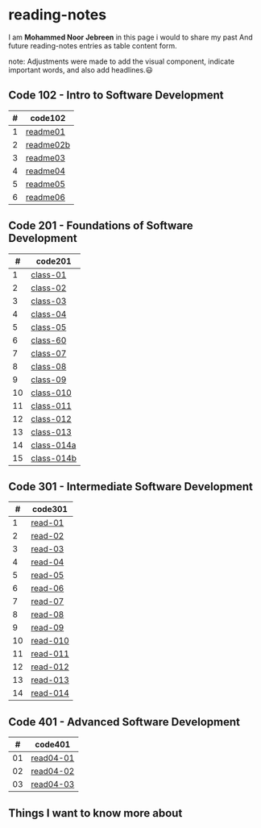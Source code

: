 # reading-notes

I am **Mohammed Noor Jebreen** in this page i would to share my past And future reading-notes entries as table content form.

note: Adjustments were made to add the visual component, indicate important words, and also add headlines.:smiley:

## Code 102 - Intro to Software Development

|# | code102|
|- | -------|
|1 | [readme01](https://mohmmadnoorjebreen.github.io/reading-notes/readme01)
|2 | [readme02b](https://mohmmadnoorjebreen.github.io/reading-notes/readme02b)
|3 | [readme03](https://mohmmadnoorjebreen.github.io/reading-notes/readme03)
|4 | [readme04](https://mohmmadnoorjebreen.github.io/reading-notes/read04)
|5 | [readme05](https://mohmmadnoorjebreen.github.io/reading-notes/read05)
|6 | [readme06](https://mohmmadnoorjebreen.github.io/reading-notes/readme06)

## Code 201 - Foundations of Software Development


|# | code201|
|- | -------|
|1 | [class-01](https://mohmmadnoorjebreen.github.io/reading-notes/class-01)|
|2 | [class-02]( https://mohmmadnoorjebreen.github.io/reading-notes/class-02)
|3 | [class-03](https://mohmmadnoorjebreen.github.io/reading-notes/class-03)
|4 | [class-04](https://mohmmadnoorjebreen.github.io/reading-notes/class-04)
|5 | [class-05](https://mohmmadnoorjebreen.github.io/reading-notes/class-05)
|6 | [class-60](https://mohmmadnoorjebreen.github.io/reading-notes/class-06)
|7 | [class-07](https://mohmmadnoorjebreen.github.io/reading-notes/class-07)
|8 | [class-08](https://mohmmadnoorjebreen.github.io/reading-notes/class-08)
|9 | [class-09](https://mohmmadnoorjebreen.github.io/reading-notes/class-09)
|10| [class-010](https://mohmmadnoorjebreen.github.io/reading-notes/class-010)
|11| [class-011](https://mohmmadnoorjebreen.github.io/reading-notes/class-011)
|12| [class-012](https://mohmmadnoorjebreen.github.io/reading-notes/class-012)
|13| [class-013](https://mohmmadnoorjebreen.github.io/reading-notes/class-013)
|14| [class-014a](https://mohmmadnoorjebreen.github.io/reading-notes/class-014a)
|15| [class-014b](https://mohmmadnoorjebreen.github.io/reading-notes/class-014b)

## Code 301 - Intermediate Software Development


|# | code301|
|- | -------|
|1 | [read-01](https://mohmmadnoorjebreen.github.io/reading-notes/read-01)|
|2 | [read-02](https://mohmmadnoorjebreen.github.io/reading-notes/read-02)|
|3 | [read-03](https://mohmmadnoorjebreen.github.io/reading-notes/read-03)|
|4 | [read-04](https://mohmmadnoorjebreen.github.io/reading-notes/read-04)|
|5 | [read-05](https://mohmmadnoorjebreen.github.io/reading-notes/read-05)|
|6 | [read-06](https://mohmmadnoorjebreen.github.io/reading-notes/read-06)|
|7 | [read-07](https://mohmmadnoorjebreen.github.io/reading-notes/read-07)|
|8 | [read-08](https://mohmmadnoorjebreen.github.io/reading-notes/read-08)|
|9 | [read-09](https://mohmmadnoorjebreen.github.io/reading-notes/read-09)|
|10 | [read-010](https://mohmmadnoorjebreen.github.io/reading-notes/read-010)|
|11 | [read-011](https://mohmmadnoorjebreen.github.io/reading-notes/read-011)|
|12 | [read-012](https://mohmmadnoorjebreen.github.io/reading-notes/read-012)|
|13 | [read-013](https://mohmmadnoorjebreen.github.io/reading-notes/read-013)|
|14 | [read-014](https://mohmmadnoorjebreen.github.io/reading-notes/read-014)|

## Code 401 - Advanced Software Development

|# | code401|
|- | -------|
|01 | [read04-01](https://mohmmadnoorjebreen.github.io/reading-notes/read04-01)|
|02 | [read04-02](https://mohmmadnoorjebreen.github.io/reading-notes/read04-02)|
|03 | [read04-03](https://mohmmadnoorjebreen.github.io/reading-notes/read04-03)|
## Things I want to know more about

